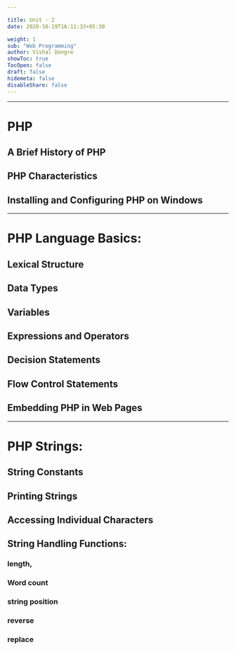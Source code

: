 ```yaml
---

title: Unit - 2 
date: 2020-10-19T16:11:33+05:30

weight: 1
sub: "Web Programming"
author: Vishal Dongre
showToc: true
TocOpen: false
draft: false
hidemeta: false
disableShare: false
---
```



 
---

# PHP
## A Brief History of PHP
## PHP Characteristics
## Installing and Configuring PHP on Windows

---

# PHP Language Basics: 
## Lexical Structure
## Data Types
## Variables
## Expressions and Operators
## Decision Statements
## Flow Control Statements
## Embedding PHP in Web Pages


---

# PHP Strings: 
## String Constants
## Printing Strings
## Accessing Individual Characters
## String Handling Functions: 
### length,
### Word count
### string position
### reverse
### replace

